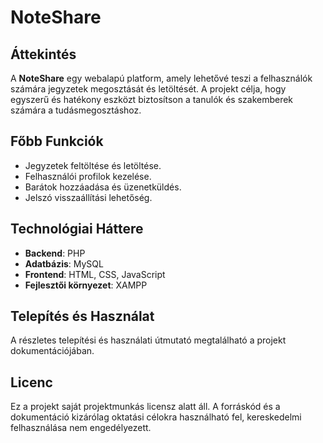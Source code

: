 # NoteShare  

## Áttekintés  
A **NoteShare** egy webalapú platform, amely lehetővé teszi a felhasználók számára jegyzetek megosztását és letöltését. A projekt célja, hogy egyszerű és hatékony eszközt biztosítson a tanulók és szakemberek számára a tudásmegosztáshoz.  

## Főbb Funkciók  
- Jegyzetek feltöltése és letöltése.  
- Felhasználói profilok kezelése.  
- Barátok hozzáadása és üzenetküldés.  
- Jelszó visszaállítási lehetőség.  

## Technológiai Háttere  
- **Backend**: PHP  
- **Adatbázis**: MySQL  
- **Frontend**: HTML, CSS, JavaScript  
- **Fejlesztői környezet**: XAMPP  

## Telepítés és Használat  
A részletes telepítési és használati útmutató megtalálható a projekt dokumentációjában.  

## Licenc  
Ez a projekt saját projektmunkás licensz alatt áll. A forráskód és a dokumentáció kizárólag oktatási célokra használható fel, kereskedelmi felhasználása nem engedélyezett.